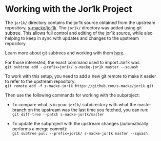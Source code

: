 # Working with the Jor1k Project

The `jor1k/` directory contains the jor1k source obtained from the upstream repository,
[s-macke/jor1k](https://github.com/s-macke/jor1k). The `jor1k/` directory was added using
git subtree. This allows full control and editing of the jor1k source, while also
helping to keep in sync with updates and changes to the upstream repository.

Learn more about git subtrees and working with them
[here](http://blogs.atlassian.com/2013/05/alternatives-to-git-submodule-git-subtree/).

For those interested, the exact command used to import Jor1k was:  
`git subtree add --prefix=jor1k/ s-macke-jor1k master --squash`

To work with this setup, you need to add a new git remote to make it easier to refer
to the upstream repository:  
`git remote add -f s-macke-jor1k https://github.com/s-macke/jor1k.git`

Then use the following commands for working with the subproject:
* To compare what is in your `jor1k/` subdirectory with what the master branch on the upstream
  was the last time you fetched, you can run:  
  `git diff-tree --patch s-macke-jor1k/master`

* To update the subproject with the upstream changes (automatically performs a merge commit):  
  `git subtree pull --prefix=jor1k/ s-macke-jor1k master --squash`
